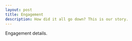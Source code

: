 ```yaml
---
layout: post
title: Engagement
description: How did it all go down? This is our story.
---
```


Engagement details.